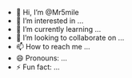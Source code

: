 - 👋 Hi, I’m @Mr5mile
- 👀 I’m interested in ...
- 🌱 I’m currently learning ...
- 💞️ I’m looking to collaborate on ...
- 📫 How to reach me ...
- 😄 Pronouns: ...
- ⚡ Fun fact: ...

<!---
Mr5mile/Mr5mile is a ✨ special ✨ repository because its `README.md` (this file) appears on your GitHub profile.
You can click the Preview link to take a look at your changes.
--->
